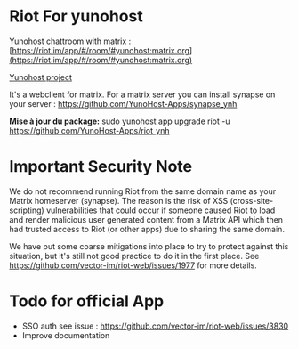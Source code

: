 Riot For yunohost
==================

Yunohost chattroom with matrix : [https://riot.im/app/#/room/#yunohost:matrix.org](https://riot.im/app/#/room/#yunohost:matrix.org)

[Yunohost project](https://yunohost.org/#/)

It's a webclient for matrix. For a matrix server you can install synapse on your server : https://github.com/YunoHost-Apps/synapse_ynh

**Mise à jour du package:**
sudo yunohost app upgrade riot -u https://github.com/YunoHost-Apps/riot_ynh


Important Security Note
=======================

We do not recommend running Riot from the same domain name as your Matrix
homeserver (synapse).  The reason is the risk of XSS (cross-site-scripting)
vulnerabilities that could occur if someone caused Riot to load and render
malicious user generated content from a Matrix API which then had trusted
access to Riot (or other apps) due to sharing the same domain.

We have put some coarse mitigations into place to try to protect against this
situation, but it's still not good practice to do it in the first place.  See
https://github.com/vector-im/riot-web/issues/1977 for more details.

Todo for official App
======================

- SSO auth see issue : https://github.com/vector-im/riot-web/issues/3830
- Improve documentation



